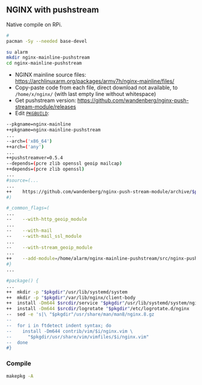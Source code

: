 NGINX with pushstream
---
Native compile on RPi.

```sh
# 
pacman -Sy --needed base-devel

su alarm
mkdir nginx-mainline-pushstream
cd nginx-mainline-pushstream
```
- NGINX mainline source files: https://archlinuxarm.org/packages/armv7h/nginx-mainline/files/
- Copy-paste code from each file, direct download not available, to `/home/x/nginx/` (with last empty line without whitespace)
- Get pushstream version: https://github.com/wandenberg/nginx-push-stream-module/releases
- Edit [`PKGBUILD`](https://github.com/rern/RuneAudio/blob/master/nginx/home/alarm/PKGBUILD):
```sh
--pkgname=nginx-mainline
++pkgname=nginx-mainline-pushstream
...
--arch=('x86_64')
++arch=('any')
...
++pushstreamver=0.5.4
--depends=(pcre zlib openssl geoip mailcap)
++depends=(pcre zlib openssl)
...
#source=(...
...
++    https://github.com/wandenberg/nginx-push-stream-module/archive/$pushstreamver.tar.gz
#)

#_common_flags=(
...
--    --with-http_geoip_module
...
--    --with-mail
--    --with-mail_ssl_module
...
--    --with-stream_geoip_module
...
++    --add-module=/home/alarm/nginx-mainline-pushstream/src/nginx-push-stream-module-$pushstreamver
#}
...

#package() {
...
++  mkdir -p "$pkgdir"/usr/lib/systemd/system
++  mkdir -p "$pkgdir"/var/lib/nginx/client-body
++  install -Dm644 $srcdir/service "$pkgdir"/usr/lib/systemd/system/nginx.service
++  install -Dm644 $srcdir/logrotate "$pkgdir"/etc/logrotate.d/nginx
--  sed -e 's|\ "$pkgdir"/usr/share/man/man8/nginx.8.gz
--
--  for i in ftdetect indent syntax; do
--    install -Dm644 contrib/vim/$i/nginx.vim \
--      "$pkgdir/usr/share/vim/vimfiles/$i/nginx.vim"
--  done
#}
```

### Compile
```sh
makepkg -A
```
